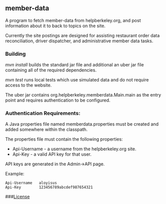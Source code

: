 member-data
---
A program to fetch member-data from helpberkeley.org, and post information
about it to back to topics on the site.

Currently the site postings are designed for assisting restaurant order
data reconciliation, driver dispatcher, and administrative member
data tasks.

### Building

*mvn install* builds the standard jar file and additional an uber jar file
containing all of the required dependencies.

*mvn test* runs local tests which use simulated data and do not require access
to the website.

The uber jar contains org.helpberkeley.memberdata.Main.main as the entry
point and requires authentication to be configured.


### Authentication Requirements:

A Java properties file named memberdata.properties must be created
and added somewhere within the classpath.

The properties file must contain the following properties:
* Api-Username - a username from the helpberkeley.org site.
* Api-Key - a valid API key for that user.

API keys are generated in the Admin->API page.

Example:

```
Api-Username   aloyisus
Api-Key        123456789abcdef987654321
```

###[License](LICENSE.txt)
